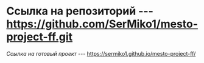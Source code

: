 # Ссылка на репозиторий --- https://github.com/SerMiko1/mesto-project-ff.git

*Ссылка на готовый проект* --- https://sermiko1.github.io/mesto-project-ff/
